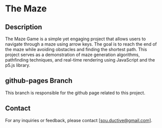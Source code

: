 # The Maze

## Description
The Maze Game is a simple yet engaging project that allows users to navigate through a maze using arrow keys. The goal is to reach the end of the maze while avoiding obstacles and finding the shortest path. This project serves as a demonstration of maze generation algorithms, pathfinding techniques, and real-time rendering using JavaScript and the p5.js library.

## github-pages Branch
This branch is responsible for the github page related to this project.

## Contact
For any inquiries or feedback, please contact [sou.ductive@gmail.com].
